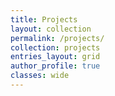```yaml
---
title: Projects
layout: collection
permalink: /projects/
collection: projects
entries_layout: grid
author_profile: true
classes: wide
---
```


